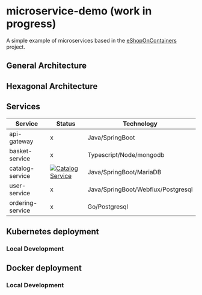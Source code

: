 # microservice-demo (work in progress)
A simple example of microservices based in the [eShopOnContainers](https://github.com/dotnet-architecture/eShopOnContainers) project.

## General Architecture


## Hexagonal Architecture



## Services
| Service | Status |Technology |
|-----|-----|-----|
|api-gateway|x|Java/SpringBoot|
|basket-service|x|Typescript/Node/mongodb|
|catalog-service|[![Catalog Service](https://github.com/juandaabril/microservices-demo/actions/workflows/catalog-service.yml/badge.svg)](https://github.com/juandaabril/microservices-demo/actions/workflows/catalog-service.yml)|Java/SpringBoot/MariaDB|
|user-service|x|Java/SpringBoot/Webflux/Postgresql|
|ordering-service|x|Go/Postgresql|



## Kubernetes deployment

### Local Development


## Docker deployment

### Local Development